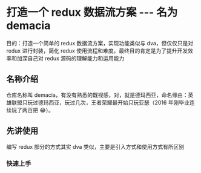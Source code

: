 # 打造一个 redux 数据流方案 --- 名为 demacia

目的：打造一个简单的 redux 数据流方案，实现功能类似与 dva，但仅仅只是对 redux 进行封装，简化 redux 使用流程和难度。最终目的肯定是为了提升开发效率和加深自己对 redux 源码的理解能力和运用能力

## 名称介绍

仓库名称叫 demacia，有没有熟悉的既视感，对，就是德玛西亚，命名缘由：英雄联盟只玩过德玛西亚，玩过几次，王者荣耀最开始只玩亚瑟（2016 年刚毕业连续玩了两百把 😂）。

## 先讲使用

编写 redux 部分的方式其实 dva 类似，主要是引入方式和使用方式有所区别

### 快速上手
